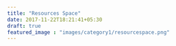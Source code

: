 ```yaml
---
title: "Resources Space"
date: 2017-11-22T18:21:41+05:30
draft: true
featured_image : "images/category1/resourcespace.png"
---
```


